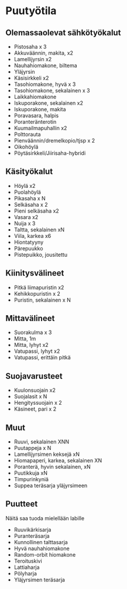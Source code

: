 # Puutyötila
## Olemassaolevat sähkötyökalut
* Pistosaha x 3
* Akkuväännin, makita, x2
* Lamellijyrsin x2
* Nauhahiomakone, biltema
* Yläjyrsin
* Käsisirkkeli x2
* Tasohiomakone, hyvä x 3
* Tasohiomakone, sekalainen x 3
* Laikkahiomakone
* Iskuporakone, sekalainen x2
* Iskuporakone, makita
* Poravasara, halpis
* Poranteränterotin
* Kuumailmapuhallin x2
* Polttorauta
* Pienväännin/dremelkopio/tjsp x 2
* Oikohöylä
* Pöytäsirkkeli/Jiirisaha-hybridi

## Käsityökalut
* Höylä x2
* Puolahöylä
* Pikasaha x N
* Selkäsaha x 2
* Pieni selkäsaha x2
* Vasara x2
* Nuija x 3
* Taltta, sekalainen xN
* Viila, karkea x6
* Hiontatyyny
* Pärepuukko
* Pistepuikko, jousitettu

## Kiinitysvälineet
* Pitkä liimapuristin x2
* Kehikkopuristin x 2
* Puristin, sekalainen x N

## Mittavälineet
* Suorakulma x 3
* Mitta, 1m
* Mitta, lyhyt x2
* Vatupassi, lyhyt x2
* Vatupassi, erittäin pitkä

## Suojavarusteet
* Kuulonsuojain x2
* Suojalasit x N
* Hengityssuojain x 2
* Käsineet, pari x 2

## Muut
* Ruuvi, sekalainen XNN
* Puutappeja x N
* Lamellijyrsimen keksejä xN
* Hiomapaperi, karkea, sekalainen XN
* Poranterä, hyvin sekalainen, xN
* Puutikkuja xN
* Timpurinkyniä
* Suppea teräsarja yläjyrsimeen

## Puutteet
Näitä saa tuoda mielellään labille

* Ruuvikärkisarja
* Puranteräsarja
* Kunnollinen talttasarja
* Hyvä nauhahiomakone
* Random-orbit hiomakone
* Teroituskivi
* Lattiaharja
* Pölyharja
* Yläjyrsimen teräsarja
